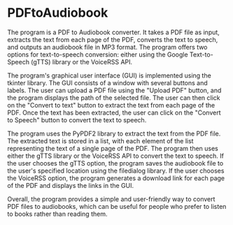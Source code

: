 # PDFtoAudiobook
The program is a PDF to Audiobook converter. It takes a PDF file as input, extracts the text from each page of the PDF, converts the text to speech, and outputs an audiobook file in MP3 format. The program offers two options for text-to-speech conversion: either using the Google Text-to-Speech (gTTS) library or the VoiceRSS API.

The program's graphical user interface (GUI) is implemented using the tkinter library. The GUI consists of a window with several buttons and labels. The user can upload a PDF file using the "Upload PDF" button, and the program displays the path of the selected file. The user can then click on the "Convert to text" button to extract the text from each page of the PDF. Once the text has been extracted, the user can click on the "Convert to Speech" button to convert the text to speech.

The program uses the PyPDF2 library to extract the text from the PDF file. The extracted text is stored in a list, with each element of the list representing the text of a single page of the PDF. The program then uses either the gTTS library or the VoiceRSS API to convert the text to speech. If the user chooses the gTTS option, the program saves the audiobook file to the user's specified location using the filedialog library. If the user chooses the VoiceRSS option, the program generates a download link for each page of the PDF and displays the links in the GUI.

Overall, the program provides a simple and user-friendly way to convert PDF files to audiobooks, which can be useful for people who prefer to listen to books rather than reading them.
